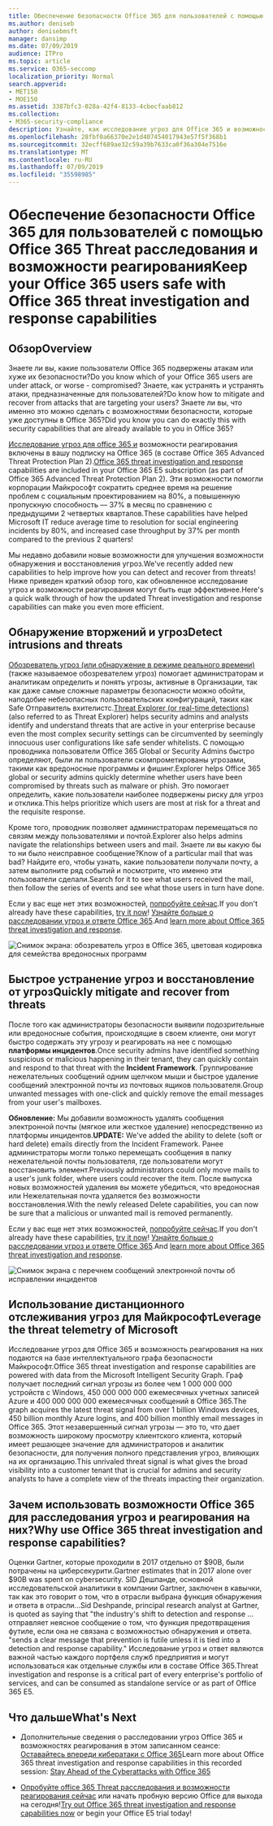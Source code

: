 ```yaml
---
title: Обеспечение безопасности Office 365 для пользователей с помощью Office 365 Threat расследования и возможности реагирования
ms.author: deniseb
author: denisebmsft
manager: dansimp
ms.date: 07/09/2019
audience: ITPro
ms.topic: article
ms.service: O365-seccomp
localization_priority: Normal
search.appverid:
- MET150
- MOE150
ms.assetid: 3387bfc3-028a-42f4-8133-4cbecfaab812
ms.collection:
- M365-security-compliance
description: Узнайте, как исследование угроз для Office 365 и возможности реагирования могут помочь вашей организации обнаруживать проникновения и угрозы, а также быстро устранять угрозы и восстанавливать их от угроз.
ms.openlocfilehash: 28fbf0a66370e2e1d407454017943e57f5f368b1
ms.sourcegitcommit: 32ecff689ae32c59a39b7633ca0f36a304e7516e
ms.translationtype: MT
ms.contentlocale: ru-RU
ms.lasthandoff: 07/09/2019
ms.locfileid: "35598985"
---
```

# <a name="keep-your-office-365-users-safe-with-office-365-threat-investigation-and-response-capabilities"></a><span data-ttu-id="a8d14-103">Обеспечение безопасности Office 365 для пользователей с помощью Office 365 Threat расследования и возможности реагирования</span><span class="sxs-lookup"><span data-stu-id="a8d14-103">Keep your Office 365 users safe with Office 365 threat investigation and response capabilities</span></span>

## <a name="overview"></a><span data-ttu-id="a8d14-104">Обзор</span><span class="sxs-lookup"><span data-stu-id="a8d14-104">Overview</span></span>

<span data-ttu-id="a8d14-105">Знаете ли вы, какие пользователи Office 365 подвержены атакам или хуже их безопасности?</span><span class="sxs-lookup"><span data-stu-id="a8d14-105">Do you know which of your Office 365 users are under attack, or worse - compromised?</span></span> <span data-ttu-id="a8d14-106">Знаете, как устранять и устранять атаки, предназначенные для пользователей?</span><span class="sxs-lookup"><span data-stu-id="a8d14-106">Do know how to mitigate and recover from attacks that are targeting your users?</span></span> <span data-ttu-id="a8d14-107">Знаете ли вы, что именно это можно сделать с возможностями безопасности, которые уже доступны в Office 365?</span><span class="sxs-lookup"><span data-stu-id="a8d14-107">Did you know you can do exactly this with security capabilities that are already available to you in Office 365?</span></span> 
  
<span data-ttu-id="a8d14-108">[Исследование угроз для office 365 и](office-365-ti.md) возможности реагирования включены в вашу подписку на Office 365 (в составе Office 365 Advanced Threat Protection Plan 2).</span><span class="sxs-lookup"><span data-stu-id="a8d14-108">[Office 365 threat investigation and response](office-365-ti.md) capabilities are included in your Office 365 E5 subscription (as part of Office 365 Advanced Threat Protection Plan 2).</span></span> <span data-ttu-id="a8d14-109">Эти возможности помогли корпорации Майкрософт сократить среднее время на решение проблем с социальным проектированием на 80%, а повышенную пропускную способность — 37% в месяц по сравнению с предыдущими 2 четвертых кварталов.</span><span class="sxs-lookup"><span data-stu-id="a8d14-109">These capabilities have helped Microsoft IT reduce average time to resolution for social engineering incidents by 80%, and increased case throughput by 37% per month compared to the previous 2 quarters!</span></span> 

<span data-ttu-id="a8d14-110">Мы недавно добавили новые возможности для улучшения возможности обнаружения и восстановления угроз.</span><span class="sxs-lookup"><span data-stu-id="a8d14-110">We've recently added new capabilities to help improve how you can detect and recover from threats!</span></span> <span data-ttu-id="a8d14-111">Ниже приведен краткий обзор того, как обновленное исследование угроз и возможности реагирования могут быть еще эффективнее.</span><span class="sxs-lookup"><span data-stu-id="a8d14-111">Here's a quick walk through of how the updated Threat investigation and response capabilities can make you even more efficient.</span></span>
  
## <a name="detect-intrusions-and-threats"></a><span data-ttu-id="a8d14-112">Обнаружение вторжений и угроз</span><span class="sxs-lookup"><span data-stu-id="a8d14-112">Detect intrusions and threats</span></span>

<span data-ttu-id="a8d14-113">[Обозреватель угроз (или обнаружение в режиме реального времени)](threat-explorer.md) (также называемое обозревателем угроз) помогает администраторам и аналитикам определить и понять угрозы, активные в Организации, так как даже самые сложные параметры безопасности можно обойти, наподобие небезопасных пользовательских конфигураций, таких как Safe Отправитель вхителистс.</span><span class="sxs-lookup"><span data-stu-id="a8d14-113">[Threat Explorer (or real-time detections)](threat-explorer.md) (also referred to as Threat Explorer) helps security admins and analysts identify and understand threats that are active in your enterprise because even the most complex security settings can be circumvented by seemingly innocuous user configurations like safe sender whitelists.</span></span> <span data-ttu-id="a8d14-114">С помощью проводника пользователи Office 365 Global or Security Admins быстро определяют, были ли пользователи скомпрометированы угрозами, такими как вредоносные программы и фишинг.</span><span class="sxs-lookup"><span data-stu-id="a8d14-114">Explorer helps Office 365 global or security admins quickly determine whether users have been compromised by threats such as malware or phish.</span></span> <span data-ttu-id="a8d14-115">Это помогает определить, какие пользователи наиболее подвержены риску для угроз и отклика.</span><span class="sxs-lookup"><span data-stu-id="a8d14-115">This helps prioritize which users are most at risk for a threat and the requisite response.</span></span> 
  
<span data-ttu-id="a8d14-116">Кроме того, проводник позволяет администраторам перемещаться по связям между пользователями и почтой.</span><span class="sxs-lookup"><span data-stu-id="a8d14-116">Explorer also helps admins navigate the relationships between users and mail.</span></span> <span data-ttu-id="a8d14-117">Знаете ли вы какую бы то ни было неисправное сообщение?</span><span class="sxs-lookup"><span data-stu-id="a8d14-117">Know of a particular mail that was bad?</span></span> <span data-ttu-id="a8d14-118">Найдите его, чтобы узнать, какие пользователи получали почту, а затем выполните ряд событий и посмотрите, что именно эти пользователи сделали.</span><span class="sxs-lookup"><span data-stu-id="a8d14-118">Search for it to see what users received the mail, then follow the series of events and see what those users in turn have done.</span></span>

<span data-ttu-id="a8d14-119">Если у вас еще нет этих возможностей, [попробуйте сейчас](https://aka.ms/tryo365threatintel3).</span><span class="sxs-lookup"><span data-stu-id="a8d14-119">If you don't already have these capabilities, [try it now](https://aka.ms/tryo365threatintel3)!</span></span> <span data-ttu-id="a8d14-120">[Узнайте больше о расследовании угроз и ответе Office 365](https://aka.ms/readmoreabouto365threatintel).</span><span class="sxs-lookup"><span data-stu-id="a8d14-120">And [learn more about Office 365 threat investigation and response](https://aka.ms/readmoreabouto365threatintel).</span></span>
  
![Снимок экрана: обозреватель угроз в Office 365, цветовая кодировка для семейства вредоносных программ](media/591338dd-252a-437d-b5f2-87aa42e74b0c.png)
  
## <a name="quickly-mitigate-and-recover-from-threats"></a><span data-ttu-id="a8d14-122">Быстрое устранение угроз и восстановление от угроз</span><span class="sxs-lookup"><span data-stu-id="a8d14-122">Quickly mitigate and recover from threats</span></span>

<span data-ttu-id="a8d14-123">После того как администраторы безопасности выявили подозрительные или вредоносные события, происходящие в своем клиенте, они могут быстро содержать эту угрозу и реагировать на нее с помощью **платформы инцидентов**.</span><span class="sxs-lookup"><span data-stu-id="a8d14-123">Once security admins have identified something suspicious or malicious happening in their tenant, they can quickly contain and respond to that threat with the **Incident Framework**.</span></span> <span data-ttu-id="a8d14-124">Группирование нежелательных сообщений одним щелчком мыши и быстрое удаление сообщений электронной почты из почтовых ящиков пользователя.</span><span class="sxs-lookup"><span data-stu-id="a8d14-124">Group unwanted messages with one-click and quickly remove the email messages from your user's mailboxes.</span></span> 
  
 <span data-ttu-id="a8d14-125">**Обновление:** Мы добавили возможность удалять сообщения электронной почты (мягкое или жесткое удаление) непосредственно из платформы инцидентов.</span><span class="sxs-lookup"><span data-stu-id="a8d14-125">**UPDATE:** We've added the ability to delete (soft or hard delete) emails directly from the Incident Framework.</span></span> <span data-ttu-id="a8d14-126">Ранее администраторы могли только перемещать сообщения в папку нежелательной почты пользователя, где пользователи могут восстановить элемент.</span><span class="sxs-lookup"><span data-stu-id="a8d14-126">Previously administrators could only move mails to a user's junk folder, where users could recover the item.</span></span> <span data-ttu-id="a8d14-127">После выпуска новых возможностей удаления вы можете убедиться, что вредоносная или Нежелательная почта удаляется без возможности восстановления.</span><span class="sxs-lookup"><span data-stu-id="a8d14-127">With the newly released Delete capabilities, you can now be sure that a malicious or unwanted mail is removed permanently.</span></span> 
  
<span data-ttu-id="a8d14-128">Если у вас еще нет этих возможностей, [попробуйте сейчас](https://aka.ms/tryo365threatintel3).</span><span class="sxs-lookup"><span data-stu-id="a8d14-128">If you don't already have these capabilities, [try it now](https://aka.ms/tryo365threatintel3)!</span></span> <span data-ttu-id="a8d14-129">[Узнайте больше о расследовании угроз и ответе Office 365](https://aka.ms/readmoreabouto365threatintel).</span><span class="sxs-lookup"><span data-stu-id="a8d14-129">And [learn more about Office 365 threat investigation and response](https://aka.ms/readmoreabouto365threatintel).</span></span>
  
![Снимок экрана с перечнем сообщений электронной почты об исправлении инцидентов](media/9d8452d3-d8d2-4b26-81f9-76396e08dd17.png)
  
## <a name="leverage-the-threat-telemetry-of-microsoft"></a><span data-ttu-id="a8d14-131">Использование дистанционного отслеживания угроз для Майкрософт</span><span class="sxs-lookup"><span data-stu-id="a8d14-131">Leverage the threat telemetry of Microsoft</span></span>

<span data-ttu-id="a8d14-132">Исследование угроз для Office 365 и возможность реагирования на них подаются на базе интеллектуального графа безопасности Майкрософт.</span><span class="sxs-lookup"><span data-stu-id="a8d14-132">Office 365 threat investigation and response capabilities are powered with data from the Microsoft Intelligent Security Graph.</span></span> <span data-ttu-id="a8d14-133">Граф получает последний сигнал угрозы из более чем 1 000 000 000 устройств с Windows, 450 000 000 000 ежемесячных учетных записей Azure и 400 000 000 000 ежемесячных сообщений в Office 365.</span><span class="sxs-lookup"><span data-stu-id="a8d14-133">The graph acquires the latest threat signal from over 1 billion Windows devices, 450 billion monthly Azure logins, and 400 billion monthly email messages in Office 365.</span></span> <span data-ttu-id="a8d14-134">Этот незавершенный сигнал угрозы — это то, что дает возможность широкому просмотру клиентского клиента, который имеет решающее значение для администраторов и аналитик безопасности, для получения полного представления угроз, влияющих на их организацию.</span><span class="sxs-lookup"><span data-stu-id="a8d14-134">This unrivaled threat signal is what gives the broad visibility into a customer tenant that is crucial for admins and security analysts to have a complete view of the threats impacting their organization.</span></span> 
  
   
## <a name="why-use-office-365-threat-investigation-and-response-capabilities"></a><span data-ttu-id="a8d14-135">Зачем использовать возможности Office 365 для расследования угроз и реагирования на них?</span><span class="sxs-lookup"><span data-stu-id="a8d14-135">Why use Office 365 threat investigation and response capabilities?</span></span>

<span data-ttu-id="a8d14-136">Оценки Gartner, которые проходили в 2017 отдельно от $90B, были потрачены на циберсекурити.</span><span class="sxs-lookup"><span data-stu-id="a8d14-136">Gartner estimates that in 2017 alone over $90B was spent on cybersecurity.</span></span> <span data-ttu-id="a8d14-137">SID Дешпанде, основной исследовательской аналитики в компании Gartner, заключен в кавычки, так как это говорит о том, что в отрасли выбрана функция обнаружения и ответа в отрасли...</span><span class="sxs-lookup"><span data-stu-id="a8d14-137">Sid Deshpande, principal research analyst at Gartner, is quoted as saying that "the industry's shift to detection and response …</span></span> <span data-ttu-id="a8d14-138">отправляет неясное сообщение о том, что функция предотвращения футиле, если она не связана с возможностью обнаружения и ответа. "</span><span class="sxs-lookup"><span data-stu-id="a8d14-138">sends a clear message that prevention is futile unless it is tied into a detection and response capability."</span></span> <span data-ttu-id="a8d14-139">Исследование угроз и ответ являются важной частью каждого портфеля служб предприятия и могут использоваться как отдельные службы или в составе Office 365.</span><span class="sxs-lookup"><span data-stu-id="a8d14-139">Threat investigation and response is a critical part of every enterprise's portfolio of services, and can be consumed as standalone service or as part of Office 365 E5.</span></span>
  
## <a name="whats-next"></a><span data-ttu-id="a8d14-140">Что дальше</span><span class="sxs-lookup"><span data-stu-id="a8d14-140">What's Next</span></span>

- <span data-ttu-id="a8d14-141">Дополнительные сведения о расследовании угроз Office 365 и возможностях реагирования в этом записанном сеансе: [Оставайтесь впереди кибератаки с Office 365](https://myignite.microsoft.com/videos/53723)</span><span class="sxs-lookup"><span data-stu-id="a8d14-141">Learn more about Office 365 threat investigation and response capabilities  in this recorded session: [Stay Ahead of the Cyberattacks with Office 365](https://myignite.microsoft.com/videos/53723)</span></span>
    
- <span data-ttu-id="a8d14-142">[Опробуйте office 365 Threat расследования и возможности реагирования сейчас](https://aka.ms/tryo365threatintel3) или начать пробную версию Office для выхода на сегодня!</span><span class="sxs-lookup"><span data-stu-id="a8d14-142">[Try out Office 365 threat investigation and response capabilities now](https://aka.ms/tryo365threatintel3) or begin your Office E5 trial today!</span></span> 
    

